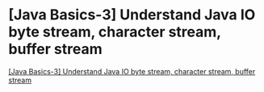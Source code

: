 # [Java Basics-3] Understand Java IO byte stream, character stream, buffer stream
[[Java Basics-3] Understand Java IO byte stream, character stream, buffer stream](https://aiwithcloud.com/2022/09/19/java_basics_3_understand_java_io_byte_stream_character_stream_buffer_stream/)